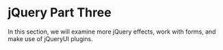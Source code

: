 # jQuery Part Three

In this section, we will examine more jQuery effects, work with forms, and make use of jQueryUI plugins.
